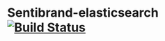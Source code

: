 # Sentibrand-elasticsearch [![Build Status](https://travis-ci.org/fergusstrange/sentibrand-elasticsearch.svg)](https://travis-ci.org/fergusstrange/sentibrand-elasticsearch)
